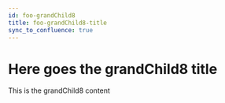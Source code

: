 ```yaml
---
id: foo-grandChild8
title: foo-grandChild8-title
sync_to_confluence: true
---
```


# Here goes the grandChild8 title

This is the grandChild8 content
